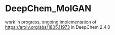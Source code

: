 # DeepChem_MolGAN
work in progress, ongoing implementation of https://arxiv.org/abs/1805.11973 in DeepChem 2.4.0
 
